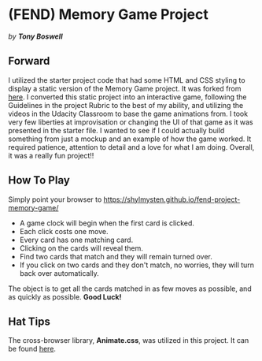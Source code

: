 
# (FEND) Memory Game Project
*by **Tony Boswell***


## Forward

I utilized the starter project code that had some HTML and CSS styling to display a static version of the Memory Game project. It was forked from [here](https://github.com/udacity/fend-project-memory-game). I converted this static project into an interactive game, following the Guidelines in the project Rubric to the best of my ability, and utilizing the videos in the Udacity Classroom to base the game animations from. I took very few liberties at improvisation or changing the UI of that game as it was presented in the starter file. I wanted to see if I could actually build something from just a mockup and an example of how the game worked. It required patience, attention to detail and a love for what I am doing. Overall, it was a really fun project!!

## How To Play

Simply point your browser to https://shylmysten.github.io/fend-project-memory-game/

 - A game clock will begin when the first card is clicked.
 - Each click costs one move.
 - Every card has one matching card.
 - Clicking on the cards will reveal them.
 - Find two cards that match and they will remain turned over.
 - If you click on two cards and they don't match, no worries, they will turn back over automatically.

 The object is to get all the cards matched in as few moves as possible, and as quickly as possible.
**Good Luck!**

## Hat Tips

The cross-browser library, **Animate.css**, was utilized in this project. It can be found [here](https://github.com/daneden/animate.css).
